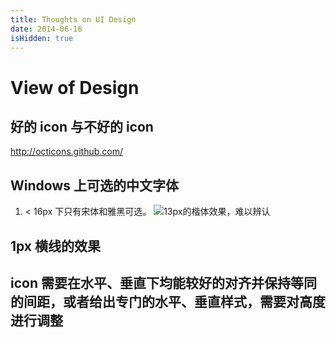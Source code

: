 ```yaml
---
title: Thoughts on UI Design
date: 2014-06-16
isHidden: true
---
```

# View of Design

## 好的 icon 与不好的 icon
http://octicons.github.com/

## Windows 上可选的中文字体

1. < 16px 下只有宋体和雅黑可选。
![13px的楷体效果，难以辨认](http://cl.ly/W5PB/download/Screen%20Shot%202014-06-16%20at%205.39.35%20PM.png)


## 1px 横线的效果

## icon 需要在水平、垂直下均能较好的对齐并保持等同的间距，或者给出专门的水平、垂直样式，需要对高度进行调整